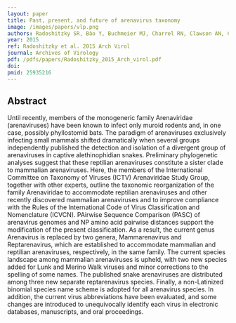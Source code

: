 ```yaml
---
layout: paper
title: Past, present, and future of arenavirus taxonomy
image: /images/papers/vlp.png
authors: Radoshitzky SR, Bào Y, Buchmeier MJ, Charrel RN, Clawson AN, Clegg CS, DeRisi JL, Emonet S, Gonzalez JP, Kuhn JH, Lukashevich IS, Peters CJ, Romanowski V, Salvato MS, Stenglein MD, de la Torre JC
year: 2015
ref: Radoshitzky et al. 2015 Arch Virol
journal: Archives of Virology
pdf: /pdfs/papers/Radoshitzky_2015_Arch_virol.pdf
doi: 
pmid: 25935216
---
```


## Abstract

Until recently, members of the monogeneric family Arenaviridae (arenaviruses) have been known to infect only muroid rodents and, in one case, possibly phyllostomid bats. The paradigm of arenaviruses exclusively infecting small mammals shifted dramatically when several groups independently published the detection and isolation of a divergent group of arenaviruses in captive alethinophidian snakes. Preliminary phylogenetic analyses suggest that these reptilian arenaviruses constitute a sister clade to mammalian arenaviruses. Here, the members of the International Committee on Taxonomy of Viruses (ICTV) Arenaviridae Study Group, together with other experts, outline the taxonomic reorganization of the family Arenaviridae to accommodate reptilian arenaviruses and other recently discovered mammalian arenaviruses and to improve compliance with the Rules of the International Code of Virus Classification and Nomenclature (ICVCN). PAirwise Sequence Comparison (PASC) of arenavirus genomes and NP amino acid pairwise distances support the modification of the present classification. As a result, the current genus Arenavirus is replaced by two genera, Mammarenavirus and Reptarenavirus, which are established to accommodate mammalian and reptilian arenaviruses, respectively, in the same family. The current species landscape among mammalian arenaviruses is upheld, with two new species added for Lunk and Merino Walk viruses and minor corrections to the spelling of some names. The published snake arenaviruses are distributed among three new separate reptarenavirus species. Finally, a non-Latinized binomial species name scheme is adopted for all arenavirus species. In addition, the current virus abbreviations have been evaluated, and some changes are introduced to unequivocally identify each virus in electronic databases, manuscripts, and oral proceedings.
